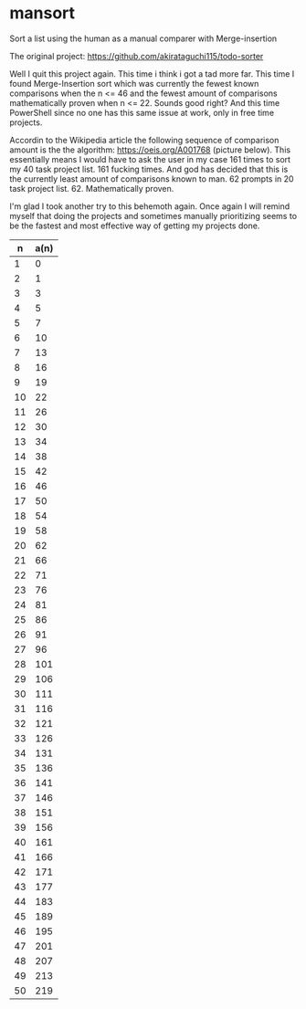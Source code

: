 # mansort
Sort a list using the human as a manual comparer with Merge-insertion

The original project: https://github.com/akirataguchi115/todo-sorter

Well I quit this project again. This time i think i got a tad more far. This time I found Merge-Insertion sort which was currently the fewest known comparisons when the n <= 46 and the fewest amount of comparisons mathematically proven when n <= 22. Sounds good right? And this time PowerShell since no one has this same issue at work, only in free time projects.

Accordin to the Wikipedia article the following sequence of comparison amount is the the algorithm: https://oeis.org/A001768 (picture below). This essentially means I would have to ask the user in my case 161 times to sort my 40 task project list. 161 fucking times. And god has decided that this is the currently least amount of comparisons known to man. 62 prompts in 20 task project list. 62. Mathematically proven.

I'm glad I took another try to this behemoth again. Once again I will remind myself that doing the projects and sometimes manually prioritizing seems to be the fastest and most effective way of getting my projects done.

| n | a(n) |
| - | ---- |
| 1	|	0 |
| 2	|	1 |
| 3	|	3 |
| 4	|	5 |
| 5	|	7 |
| 6	|	10 |
| 7	|	13 |
| 8	|	16 |
| 9	|	19 |
| 10 | 22 |
| 11 | 26 |
| 12 | 30 |
| 13 | 34 |
| 14 | 38 |
| 15 | 42 |
| 16 | 46 |
| 17 | 50 |
| 18 | 54 |
| 19 | 58 |
| 20 | 62 |
| 21 | 66 |
| 22 | 71 |
| 23 | 76 |
| 24 | 81 |
| 25 | 86 |
| 26 | 91 |
| 27 | 96 |
| 28 | 101 |
| 29 | 106 |
| 30 | 111 |
| 31 | 116 |
| 32 | 121 |
| 33 | 126 |
| 34 | 131 |
| 35 | 136 |
| 36 | 141 |
| 37 | 146 |
| 38 | 151 |
| 39 | 156 |
| 40 | 161 |
| 41 | 166 |
| 42 | 171 |
| 43 | 177 |
| 44 | 183 |
| 45 | 189 |
| 46 | 195 |
| 47 | 201 |
| 48 | 207 |
| 49 | 213 |
| 50 | 219 |
